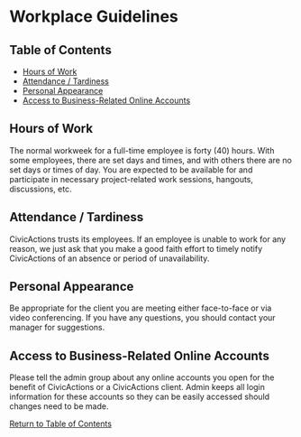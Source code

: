 
# Workplace Guidelines

## <a name="toc"></a>Table of Contents

* [Hours of Work](#hours-work)
* [Attendance / Tardiness](#attendance)
* [Personal Appearance](#personal-appearance)
* [Access to Business-Related Online Accounts](#access-account)

## <a name="hours-work"></a>Hours of Work
The normal workweek for a full-time employee is forty (40) hours. With some employees, there are set days and times, and with others there are no set days or times of day. You are expected to be available for and participate in necessary project-related work sessions, hangouts, discussions, etc.

## <a name="attendance"></a>Attendance / Tardiness
CivicActions trusts its employees. If an employee is unable to work for any reason, we just ask that you make a good faith effort to timely notify CivicActions of an absence or period of unavailability.

## <a name="personal-appearance"></a>Personal Appearance
Be appropriate for the client you are meeting either face-to-face or via video conferencing. If you have any questions, you should contact your manager for suggestions.

## <a name="access-account"></a>Access to Business-Related Online Accounts
Please tell the admin group about any online accounts you open for the benefit of CivicActions or a CivicActions client. Admin keeps all login information for these accounts so they can be easily accessed should changes need to be made.

[Return to Table of Contents](#toc)
